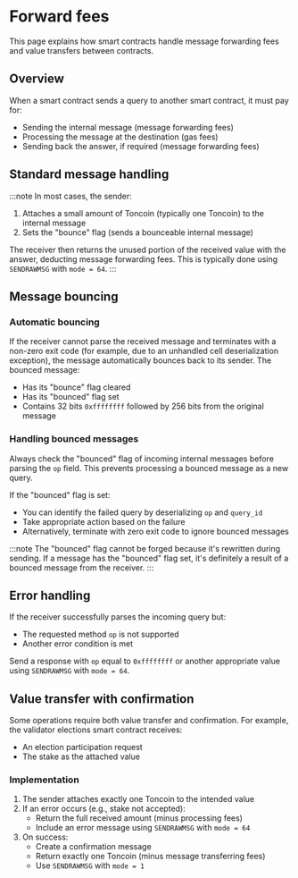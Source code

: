 # Forward fees

This page explains how smart contracts handle message forwarding fees and value transfers between contracts.

## Overview

When a smart contract sends a query to another smart contract, it must pay for:
- Sending the internal message (message forwarding fees)
- Processing the message at the destination (gas fees)
- Sending back the answer, if required (message forwarding fees)

## Standard message handling

:::note
In most cases, the sender:
1. Attaches a small amount of Toncoin (typically one Toncoin) to the internal message
2. Sets the "bounce" flag (sends a bounceable internal message)

The receiver then returns the unused portion of the received value with the answer, deducting message forwarding fees. This is typically done using `SENDRAWMSG` with `mode = 64`.
:::

## Message bouncing

### Automatic bouncing

If the receiver cannot parse the received message and terminates with a non-zero exit code (for example, due to an unhandled cell deserialization exception), the message automatically bounces back to its sender. The bounced message:
- Has its "bounce" flag cleared
- Has its "bounced" flag set
- Contains 32 bits `0xffffffff` followed by 256 bits from the original message

### Handling bounced messages

Always check the "bounced" flag of incoming internal messages before parsing the `op` field. This prevents processing a bounced message as a new query.

If the "bounced" flag is set:
- You can identify the failed query by deserializing `op` and `query_id`
- Take appropriate action based on the failure
- Alternatively, terminate with zero exit code to ignore bounced messages

:::note
The "bounced" flag cannot be forged because it's rewritten during sending. If a message has the "bounced" flag set, it's definitely a result of a bounced message from the receiver.
:::

## Error handling

If the receiver successfully parses the incoming query but:
- The requested method `op` is not supported
- Another error condition is met

Send a response with `op` equal to `0xffffffff` or another appropriate value using `SENDRAWMSG` with `mode = 64`.

## Value transfer with confirmation

Some operations require both value transfer and confirmation. For example, the validator elections smart contract receives:
- An election participation request
- The stake as the attached value

### Implementation

1. The sender attaches exactly one Toncoin to the intended value
2. If an error occurs (e.g., stake not accepted):
   - Return the full received amount (minus processing fees)
   - Include an error message using `SENDRAWMSG` with `mode = 64`
3. On success:
   - Create a confirmation message
   - Return exactly one Toncoin (minus message transferring fees)
   - Use `SENDRAWMSG` with `mode = 1`
